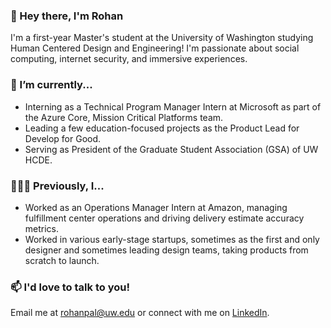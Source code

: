 ### 👋 Hey there, I'm Rohan

<!--
**rohanpaldesign/rohanpaldesign** is a ✨ _special_ ✨ repository because its `README.md` (this file) appears on your GitHub profile.

Here are some ideas to get you started:

- 🔭 I’m currently working on ...
- 🌱 I’m currently learning ...
- 👯 I’m looking to collaborate on ...
- 🤔 I’m looking for help with ...
- 💬 Ask me about ...
- 📫 How to reach me: ...
- 😄 Pronouns: ...
- ⚡ Fun fact: ...
-->


I'm a first-year Master's student at the University of Washington studying Human Centered Design and Engineering! I'm passionate about social computing, internet security, and immersive experiences.

### 🌱 I’m currently...
- Interning as a Technical Program Manager Intern at Microsoft as part of the Azure Core, Mission Critical Platforms team.
- Leading a few education-focused projects as the Product Lead for Develop for Good.
- Serving as President of the Graduate Student Association (GSA) of UW HCDE.

### 👩🏻‍💻 Previously, I...
- Worked as an Operations Manager Intern at Amazon, managing fulfillment center operations and driving delivery estimate accuracy metrics.
- Worked in various early-stage startups, sometimes as the first and only designer and sometimes leading design teams, taking products from scratch to launch.

### 📫 I'd love to talk to you!
Email me at [rohanpal@uw.edu](mailto:rohanpal@uw.edu) or connect with me on [LinkedIn](https://linkedin.com/in/rohanpal).
